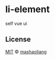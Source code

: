 # li-element

self vue ui

## License

[MIT](LICENSE) &copy; [mashaoliang](https://github.com/salen-ma)
